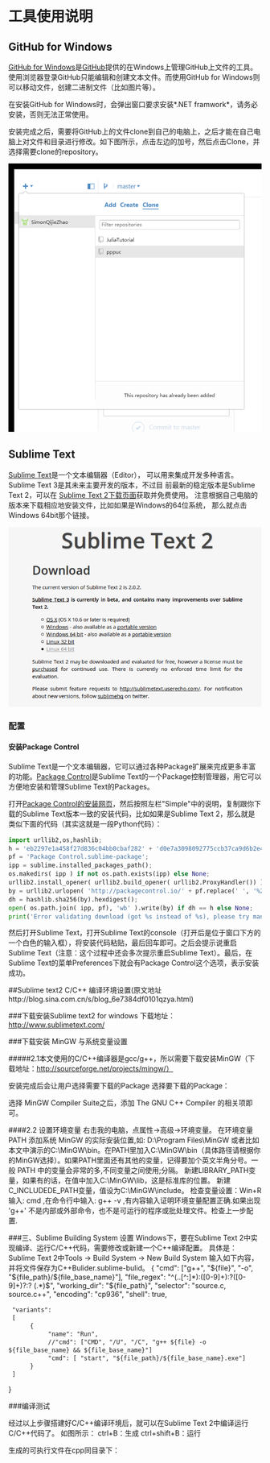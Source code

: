 # 工具使用说明

## GitHub for Windows

[GitHub for Windows](https://windows.github.com)是[GitHub](https://github.com)提供的在Windows上管理GitHub上文件的工具。使用浏览器登录GitHub只能编辑和创建文本文件。而使用GitHub for Windows则可以移动文件，创建二进制文件（比如图片等）。

在安装GitHub for Windows时，会弹出窗口要求安装*.NET framwork*，请务必安装，否则无法正常使用。

安装完成之后，需要将GitHub上的文件clone到自己的电脑上，之后才能在自己电
脑上对文件和目录进行修改。如下图所示，点击左边的加号，然后点击Clone，并
选择需要clone的repository。

![Clone GitHub repos to Windows](figures/github-windows-clone.png?raw=true)


## Sublime Text

[Sublime Text](http://www.sublimetext.com/)是一个文本编辑器（Editor），
可以用来集成开发多种语言。Sublime Text 3是其未来主要开发的版本，不过目
前最新的稳定版本是Sublime Text 2，可以在
[Sublime Text 2下载页面](http://www.sublimetext.com/2)获取并免费使用。
注意根据自己电脑的版本来下载相应地安装文件，比如如果是Windows的64位系统，
那么就点击Windows 64bit那个链接。

![Sublime Text Download](figures/sublime-download.png?raw=true)

### 配置

#### 安装Package Control

Sublime Text是一个文本编辑器，它可以通过各种Package扩展来完成更多丰富的功能。[Package Control](https://packagecontrol.io)是Sublime Text的一个Package控制管理器，用它可以方便地安装和管理Sublime Text的Packages。

打开[Package Control的安装网页](https://packagecontrol.io/installation)，然后按照左栏"Simple"中的说明，复制跟你下载的Sublime Text版本一致的安装代码，比如如果是Sublime Text 2，那么就是类似下面的代码（其实这就是一段Python代码）：

```python
import urllib2,os,hashlib; 
h = 'eb2297e1a458f27d836c04bb0cbaf282' + 'd0e7a3098092775ccb37ca9d6b2e4b7d'; 
pf = 'Package Control.sublime-package'; 
ipp = sublime.installed_packages_path(); 
os.makedirs( ipp ) if not os.path.exists(ipp) else None; 
urllib2.install_opener( urllib2.build_opener( urllib2.ProxyHandler()) ); 
by = urllib2.urlopen( 'http://packagecontrol.io/' + pf.replace(' ', '%20')).read(); 
dh = hashlib.sha256(by).hexdigest(); 
open( os.path.join( ipp, pf), 'wb' ).write(by) if dh == h else None; 
print('Error validating download (got %s instead of %s), please try manual install' % (dh, h) if dh != h else 'Please restart Sublime Text to finish installation') 
```

然后打开Sublime Text，打开Sublime Text的console（打开后是位于窗口下方的一个白色的输入框），将安装代码粘贴，最后回车即可。之后会提示说重启Sublime Text（注意：这个过程中还会多次提示重启Sublime Text）。最后，在Sublime Text的菜单Preferences下就会有Package Control这个选项，表示安装成功。

##Sublime text2 C/C++ 编译环境设置(原文地址http://blog.sina.com.cn/s/blog_6e7384df0101qzya.html)

###下载安装Sublime text2 for windows
下载地址：http://www.sublimetext.com/

###下载安装 MinGW 与系统变量设置

#####2.1本文使用的C/C++编译器是gcc/g++，所以需要下载安装MinGW（下载地址：http://sourceforge.net/projects/mingw/）

安装完成后会让用户选择需要下载的Package
选择要下载的Package：

选择 MinGW Compiler Suite之后，添加 The GNU C++ Compiler 的相关项即可。

####2.2 设置环境变量
右击我的电脑，点属性->高级->环境变量。
在环境变量PATH 添加系统 MinGW 的实际安装位置,如: D:\Program Files\MinGW 或者比如本文中演示的C:\MinGW\bin。在PATH里加入C:\MinGW\bin（具体路径请根据你的MinGW选择）。如果PATH里面还有其他的变量，记得要加个英文半角分号。一般 PATH 中的变量会非常的多,不同变量之间使用;分隔。
新建LIBRARY_PATH变量，如果有的话，在值中加入C:\MinGW\lib，这是标准库的位置。
新建C_INCLUDEDE_PATH变量，值设为C:\MinGW\include。
检查变量设置：Win+R输入: cmd ,在命令行中输入: g++ -v ,有内容输入证明环境变量配置正确.如果出现 'g++' 不是内部或外部命令，也不是可运行的程序或批处理文件。检查上一步配置. 

###三、Sublime Building System 设置
Windows下，要在Sublime Text 2中实现编译、运行C/C++代码，需要修改或新建一个C++编译配置。
具体是：Sublime Text 2中Tools -> Build System -> New Build System
输入如下内容，并将文件保存为C++Bulider.sublime-bulid。
{
     "cmd": ["g++", "${file}", "-o", "${file_path}/${file_base_name}"],
     "file_regex": "^(..[^:]*):([0-9]+):?([0-9]+)?:? (.*)$",
     "working_dir": "${file_path}",
     "selector": "source.c, source.c++",
     "encoding": "cp936",
     "shell": true,


     "variants":
     [
          {
               "name": "Run",
               //"cmd": ["CMD", "/U", "/C", "g++ ${file} -o ${file_base_name} && ${file_base_name}"] 
               "cmd": [ "start", "${file_path}/${file_base_name}.exe"]
          }
     ]
}

###编译测试


经过以上步骤搭建好C/C++编译环境后，就可以在Sublime Text 2中编译运行C/C++代码了。
如图所示：
ctrl+B：生成
ctrl+shift+B：运行


生成的可执行文件在cpp同目录下：

